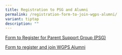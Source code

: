 ```yaml
---
title: Registration to PSG and Alumni
permalink: /registration-form-to-join-wgps-alumni/
variant: tiptap
description: ""
---
```

<p><a href="https://docs.google.com/forms/d/e/1FAIpQLScYCWVpbTuo5y8twcJJnxUhCTlbLCVXISki_8GYJbizF8DOGA/viewform" rel="noopener noreferrer nofollow" target="_blank"><u>Form to Register for Parent Support Group (PSG)</u></a>
</p>
<p></p>
<p><a href="https://form.gov.sg/668b3efb3226d60dfa955e03" rel="noopener noreferrer nofollow" target="_blank"><u>Form to register and join WGPS Alumni</u></a>
</p>
